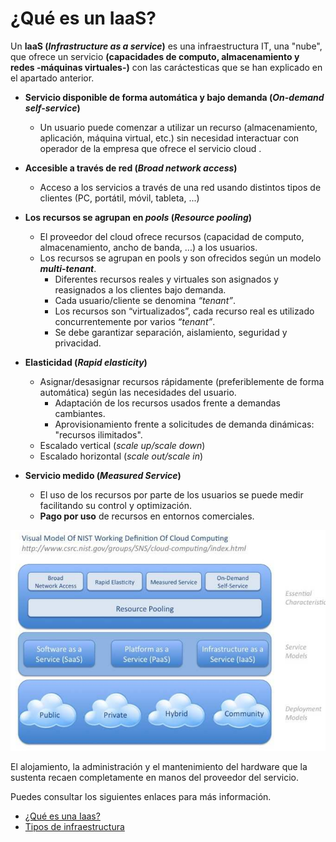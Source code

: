 # ¿Qué es un IaaS?

Un **IaaS (*Infrastructure as a service*)**  es una infraestructura IT, una "nube", que ofrece un servicio **(capacidades de computo, almacenamiento y redes -máquinas virtuales-)** con las caráctesticas que se han explicado en el apartado anterior.

- **Servicio disponible de forma automática y bajo demanda (*On-demand self-service*)**
    - Un usuario puede comenzar a utilizar un recurso (almacenamiento, aplicación, máquina virtual, etc.) sin necesidad interactuar con operador de la empresa que ofrece el servicio cloud .

- **Accesible a través de red (*Broad network access*)**
    - Acceso a los servicios a través de una red usando distintos tipos de clientes (PC, portátil, móvil, tableta, ...)

- **Los recursos se agrupan en *pools* (*Resource pooling*)**
    - El proveedor del cloud ofrece recursos (capacidad de computo, almacenamiento, ancho de banda, ...) a los
usuarios.
    - Los recursos se agrupan en pools y son ofrecidos según un modelo ***multi-tenant***.
        - Diferentes recursos reales y virtuales son asignados y reasignados a los clientes bajo demanda.
        - Cada usuario/cliente se denomina *“tenant”*.
        - Los recursos son “virtualizados”, cada recurso real es utilizado concurrentemente por varios *“tenant”*.
        - Se debe garantizar separación, aislamiento, seguridad y privacidad.

- **Elasticidad (*Rapid elasticity*)**
    - Asignar/desasignar recursos rápidamente (preferiblemente de forma automática) según las necesidades del usuario.
        - Adaptación de los recursos usados frente a demandas cambiantes.
        - Aprovisionamiento frente a solicitudes de demanda dinámicas: "recursos ilimitados".
    - Escalado vertical (*scale up/scale down*)
    - Escalado horizontal (*scale out/scale in*)

- **Servicio medido (*Measured Service*)**
    - El uso de los recursos por parte de los usuarios se puede medir facilitando su control y optimización.
    - **Pago por uso** de recursos en entornos comerciales.

![Carácterísticas de un cloud](img/cloudNIST.png)

El alojamiento, la administración y el mantenimiento del hardware que la sustenta recaen completamente en manos del proveedor del servicio.

Puedes consultar los siguientes enlaces para más información.

- [¿Qué es una Iaas?](https://www.ionos.es/digitalguide/servidores/know-how/que-es-iaas/)
- [Tipos de infraestructura](https://www.securityartwork.es/2019/07/01/la-importancia-del-bastionado-de-servidores-parte-1-introduccion-y-tipos-de-infraestructura/)



